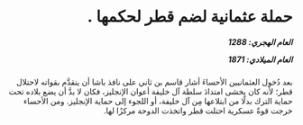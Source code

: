 <h1 dir="rtl">حملة عثمانية لضم قطر لحكمها .</h1>

<h5 dir="rtl">العام الهجري:  1288

العام الميلادي: 1871

</h5>

<p dir="rtl">بعد دُخول العثمانيين الأحساءَ أشار قاسم بن ثاني على نافذ باشا أن يتقدَّم بقواته لاحتلال قطر؛ لأنه كان يخشى امتدادَ سلطة آل خليفة أعوان الإنجليز، فكان لا بدَّ أن يضع بلاده تحت حماية الترك بدلًا من ابتلاعها مِن آل خليفة، أو اللجوء إلى حماية الإنجليز. ومن الأحساء خرجت قوةٌ عسكرية احتلت قطر واتخذت الدوحة مركزًا لها.</p></br>
